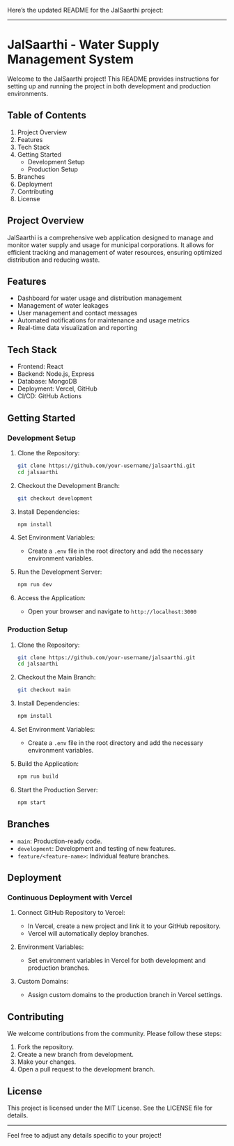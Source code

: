 Here’s the updated README for the JalSaarthi project:

---

# JalSaarthi - Water Supply Management System

Welcome to the JalSaarthi project! This README provides instructions for setting up and running the project in both development and production environments.

## Table of Contents

1. Project Overview
2. Features
3. Tech Stack
4. Getting Started
   - Development Setup
   - Production Setup
5. Branches
6. Deployment
7. Contributing
8. License

## Project Overview

JalSaarthi is a comprehensive web application designed to manage and monitor water supply and usage for municipal corporations. It allows for efficient tracking and management of water resources, ensuring optimized distribution and reducing waste.

## Features

- Dashboard for water usage and distribution management
- Management of water leakages
- User management and contact messages
- Automated notifications for maintenance and usage metrics
- Real-time data visualization and reporting

## Tech Stack

- Frontend: React
- Backend: Node.js, Express
- Database: MongoDB
- Deployment: Vercel, GitHub
- CI/CD: GitHub Actions

## Getting Started

### Development Setup

1. Clone the Repository:
   ```bash
   git clone https://github.com/your-username/jalsaarthi.git
   cd jalsaarthi
   ```

2. Checkout the Development Branch:
   ```bash
   git checkout development
   ```

3. Install Dependencies:
   ```bash
   npm install
   ```

4. Set Environment Variables:
   - Create a `.env` file in the root directory and add the necessary environment variables.

5. Run the Development Server:
   ```bash
   npm run dev
   ```

6. Access the Application:
   - Open your browser and navigate to `http://localhost:3000`

### Production Setup

1. Clone the Repository:
   ```bash
   git clone https://github.com/your-username/jalsaarthi.git
   cd jalsaarthi
   ```

2. Checkout the Main Branch:
   ```bash
   git checkout main
   ```

3. Install Dependencies:
   ```bash
   npm install
   ```

4. Set Environment Variables:
   - Create a `.env` file in the root directory and add the necessary environment variables.

5. Build the Application:
   ```bash
   npm run build
   ```

6. Start the Production Server:
   ```bash
   npm start
   ```

## Branches

- `main`: Production-ready code.
- `development`: Development and testing of new features.
- `feature/<feature-name>`: Individual feature branches.

## Deployment

### Continuous Deployment with Vercel

1. Connect GitHub Repository to Vercel:
   - In Vercel, create a new project and link it to your GitHub repository.
   - Vercel will automatically deploy branches.

2. Environment Variables:
   - Set environment variables in Vercel for both development and production branches.

3. Custom Domains:
   - Assign custom domains to the production branch in Vercel settings.

## Contributing

We welcome contributions from the community. Please follow these steps:

1. Fork the repository.
2. Create a new branch from development.
3. Make your changes.
4. Open a pull request to the development branch.

## License

This project is licensed under the MIT License. See the LICENSE file for details.

---

Feel free to adjust any details specific to your project!
